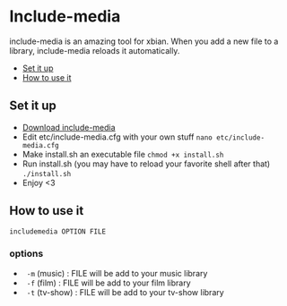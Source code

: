 # Include-media

include-media is an amazing tool for xbian. When you add a new file to a library, include-media reloads it automatically.

* [Set it up](#set-it-up)
* [How to use it](#how-to-use-it)

## Set it up

* [Download include-media](https://github.com/Ronces/includemedia/archive/master.zip)
* Edit etc/include-media.cfg with your own stuff `nano etc/include-media.cfg`
* Make install.sh an executable file `chmod +x install.sh`
* Run install.sh (you may have to reload your favorite shell after that) `./install.sh`
* Enjoy <3


## How to use it

```
includemedia OPTION FILE
```

### options
* ` -m` (music) : FILE will be add to your music library
* ` -f` (film) : FILE will be add to your film library
* ` -t` (tv-show) : FILE will be add to your tv-show library

